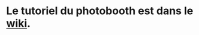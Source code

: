 # Le tutoriel du photobooth est dans le [wiki](https://github.com/aek31/Photobooth/wiki/Pr%C3%A9sentation).
